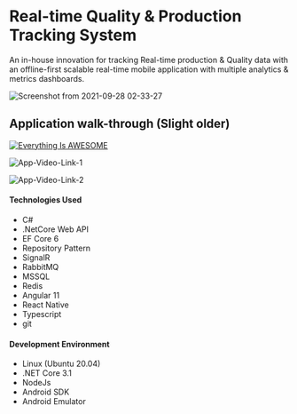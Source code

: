 # Real-time Quality & Production Tracking System

An in-house innovation for tracking Real-time production & Quality data with an offline-first scalable real-time mobile application with multiple analytics & metrics dashboards. 

![Screenshot from 2021-09-28 02-33-27](https://user-images.githubusercontent.com/13753347/134982295-ba0221f3-6668-4b81-a0e3-0b81a72de80e.png)



## Application walk-through (Slight older)

[![Everything Is AWESOME](https://img.youtube.com/vi/Mo2EUtw5AQ8/0.jpg)](https://youtu.be/Mo2EUtw5AQ8 "Everything Is AWESOME")


![App-Video-Link-1](https://youtu.be/Mo2EUtw5AQ8)

![App-Video-Link-2](https://youtu.be/CrQXGrNYSis)


#### Technologies Used

- C#
- .NetCore Web API
- EF Core 6
- Repository Pattern
- SignalR
- RabbitMQ
- MSSQL
- Redis
- Angular 11
- React Native
- Typescript
- git

#### Development Environment

- Linux (Ubuntu 20.04)
- .NET Core 3.1
- NodeJs
- Android SDK
- Android Emulator
